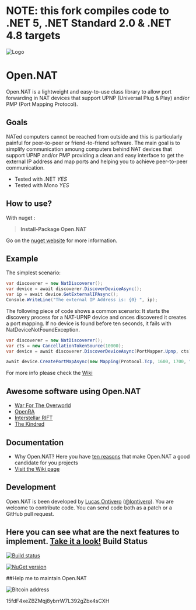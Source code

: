 # NOTE: this fork compiles code to .NET 5, .NET Standard 2.0 & .NET 4.8 targets

![Logo](https://github.com/lontivero/Open.Nat/raw/gh-pages/images/logos/128.jpg)

Open.NAT
======

Open.NAT is a lightweight and easy-to-use class library to allow port forwarding in NAT devices that support UPNP (Universal Plug & Play) and/or PMP (Port Mapping Protocol). 


Goals
-----
NATed computers cannot be reached from outside and this is particularly painful for peer-to-peer or friend-to-friend software.
The main goal is to simplify communication amoung computers behind NAT devices that support UPNP and/or PMP providing a clean 
and easy interface to get the external IP address and map ports and helping you to achieve peer-to-peer communication. 

+ Tested with .NET  _YES_
+ Tested with Mono  _YES_

How to use?
-----------
With nuget :
> **Install-Package Open.NAT** 

Go on the [nuget website](https://www.nuget.org/packages/Open.Nat/) for more information.

Example
--------

The simplest scenario:

```c#
var discoverer = new NatDiscoverer();
var device = await discoverer.DiscoverDeviceAsync();
var ip = await device.GetExternalIPAsync();
Console.WriteLine("The external IP Address is: {0} ", ip);
```

The following piece of code shows a common scenario: It starts the discovery process for a NAT-UPNP device and onces discovered it creates a port mapping. If no device is found before ten seconds, it fails with NatDeviceNotFoundException.


```c#
var discoverer = new NatDiscoverer();
var cts = new CancellationTokenSource(10000);
var device = await discoverer.DiscoverDeviceAsync(PortMapper.Upnp, cts);

await device.CreatePortMapAsync(new Mapping(Protocol.Tcp, 1600, 1700, "The mapping name"));
```

For more info please check the [Wiki](https://github.com/lontivero/Open.Nat/wiki)

Awesome software using Open.NAT
-------------
+ [War For The Overworld](https://wftogame.com/)  
+ [OpenRA](http://www.openra.net/)
+ [Interstellar RIFT](http://www.interstellarrift.com/)
+ [The Kindred](http://thekindred.net/)

Documentation
-------------
+ Why Open.NAT? Here you have [ten reasons](https://github.com/lontivero/Open.NAT/wiki/Why-Open.NAT) that make Open.NAT a good candidate for you projects
+ [Visit the Wiki page](https://github.com/lontivero/Open.Nat/wiki)

Development
-----------
Open.NAT is been developed by [Lucas Ontivero](http://geeks.ms/blogs/lontivero) ([@lontivero](http://twitter.com/lontivero)). 
You are welcome to contribute code. You can send code both as a patch or a GitHub pull request. 

Here you can see what are the next features to implement. [Take it a look!](https://trello.com/b/rkHdEm5H/open-nat)
Build Status
------------

[![Build status](https://ci.appveyor.com/api/projects/status/dadcbt26mrlri8cg)](https://ci.appveyor.com/project/lontivero/open-nat)

[![NuGet version](https://badge.fury.io/nu/open.nat.png)](http://badge.fury.io/nu/open.nat)

##Help me to maintain Open.NAT

![Bitcoin address](https://github.com/lontivero/Open.Nat/raw/gh-pages/images/bitcoinQR.png)

15fdF4xeZBZMqj8ybrrW7L392gZbx4sCXH
